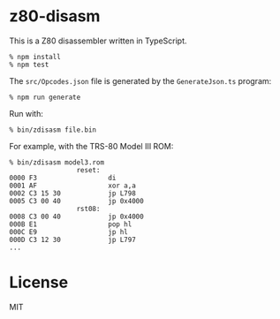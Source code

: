 # z80-disasm

This is a Z80 disassembler written in TypeScript.

    % npm install
    % npm test

The `src/Opcodes.json` file is generated by the `GenerateJson.ts` program:

    % npm run generate

Run with:

    % bin/zdisasm file.bin

For example, with the TRS-80 Model III ROM:

    % bin/zdisasm model3.rom
                     reset:
    0000 F3                  di
    0001 AF                  xor a,a
    0002 C3 15 30            jp L798
    0005 C3 00 40            jp 0x4000
                     rst08:
    0008 C3 00 40            jp 0x4000
    000B E1                  pop hl
    000C E9                  jp hl
    000D C3 12 30            jp L797
    ...

# License

MIT

